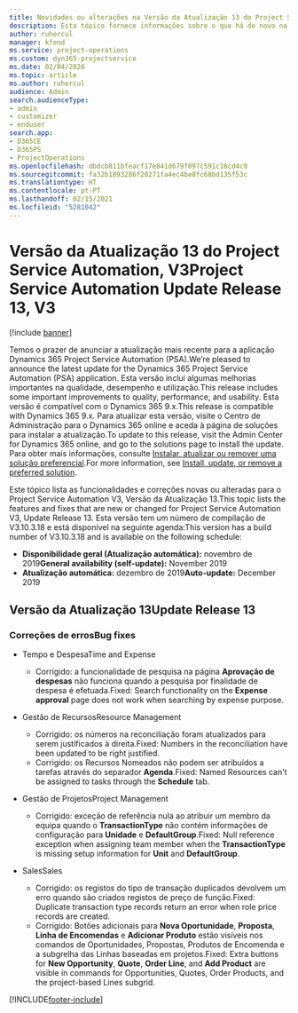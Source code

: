 ```yaml
---
title: Novidades ou alterações na Versão da Atualização 13 do Project Service Automation, V3
description: Esta tópico fornece informações sobre o que há de novo na Versão da Atualização 13 do Project Service Automation, V3.
author: ruhercul
manager: kfend
ms.service: project-operations
ms.custom: dyn365-projectservice
ms.date: 02/04/2020
ms.topic: article
ms.author: ruhercul
audience: Admin
search.audienceType:
- admin
- customizer
- enduser
search.app:
- D365CE
- D365PS
- ProjectOperations
ms.openlocfilehash: dbdcb811bfeacf17e841d679f097c591c16cd4c0
ms.sourcegitcommit: fa32b1893286f20271fa4ec4be8fc68bd135f53c
ms.translationtype: HT
ms.contentlocale: pt-PT
ms.lasthandoff: 02/15/2021
ms.locfileid: "5281042"
---
```

# <a name="project-service-automation-update-release-13-v3"></a><span data-ttu-id="b3dd0-103">Versão da Atualização 13 do Project Service Automation, V3</span><span class="sxs-lookup"><span data-stu-id="b3dd0-103">Project Service Automation Update Release 13, V3</span></span>

[!include [banner](../includes/psa-now-project-operations.md)]

<span data-ttu-id="b3dd0-104">Temos o prazer de anunciar a atualização mais recente para a aplicação Dynamics 365 Project Service Automation (PSA).</span><span class="sxs-lookup"><span data-stu-id="b3dd0-104">We’re pleased to announce the latest update for the Dynamics 365 Project Service Automation (PSA) application.</span></span> <span data-ttu-id="b3dd0-105">Esta versão inclui algumas melhorias importantes na qualidade, desempenho e utilização.</span><span class="sxs-lookup"><span data-stu-id="b3dd0-105">This release includes some important improvements to quality, performance, and usability.</span></span> <span data-ttu-id="b3dd0-106">Esta versão é compatível com o Dynamics 365 9.x.</span><span class="sxs-lookup"><span data-stu-id="b3dd0-106">This release is compatible with Dynamics 365 9.x.</span></span> <span data-ttu-id="b3dd0-107">Para atualizar esta versão, visite o Centro de Administração para o Dynamics 365 online e aceda à página de soluções para instalar a atualização.</span><span class="sxs-lookup"><span data-stu-id="b3dd0-107">To update to this release, visit the Admin Center for Dynamics 365 online, and go to the solutions page to install the update.</span></span> <span data-ttu-id="b3dd0-108">Para obter mais informações, consulte [Instalar, atualizar ou remover uma solução preferencial](https://docs.microsoft.com/power-platform/admin/install-remove-preferred-solution).</span><span class="sxs-lookup"><span data-stu-id="b3dd0-108">For more information, see [Install, update, or remove a preferred solution](https://docs.microsoft.com/power-platform/admin/install-remove-preferred-solution).</span></span>

<span data-ttu-id="b3dd0-109">Este tópico lista as funcionalidades e correções novas ou alteradas para o Project Service Automation V3, Versão da Atualização 13.</span><span class="sxs-lookup"><span data-stu-id="b3dd0-109">This topic lists the features and fixes that are new or changed for Project Service Automation V3, Update Release 13.</span></span> <span data-ttu-id="b3dd0-110">Esta versão tem um número de compilação de V3.10.3.18 e está disponível na seguinte agenda:</span><span class="sxs-lookup"><span data-stu-id="b3dd0-110">This version has a build number of V3.10.3.18 and is available on the following schedule:</span></span>

- <span data-ttu-id="b3dd0-111">**Disponibilidade geral (Atualização automática):** novembro de 2019</span><span class="sxs-lookup"><span data-stu-id="b3dd0-111">**General availability (self-update):** November 2019</span></span>
- <span data-ttu-id="b3dd0-112">**Atualização automática:** dezembro de 2019</span><span class="sxs-lookup"><span data-stu-id="b3dd0-112">**Auto-update:** December 2019</span></span>


## <a name="update-release-13"></a><span data-ttu-id="b3dd0-113">Versão da Atualização 13</span><span class="sxs-lookup"><span data-stu-id="b3dd0-113">Update Release 13</span></span> 

### <a name="bug-fixes"></a><span data-ttu-id="b3dd0-114">Correções de erros</span><span class="sxs-lookup"><span data-stu-id="b3dd0-114">Bug fixes</span></span>

- <span data-ttu-id="b3dd0-115">Tempo e Despesa</span><span class="sxs-lookup"><span data-stu-id="b3dd0-115">Time and Expense</span></span>

     - <span data-ttu-id="b3dd0-116">Corrigido: a funcionalidade de pesquisa na página **Aprovação de despesas** não funciona quando a pesquisa por finalidade de despesa é efetuada.</span><span class="sxs-lookup"><span data-stu-id="b3dd0-116">Fixed: Search functionality on the **Expense approval** page does not work when searching by expense purpose.</span></span>

- <span data-ttu-id="b3dd0-117">Gestão de Recursos</span><span class="sxs-lookup"><span data-stu-id="b3dd0-117">Resource Management</span></span>

     - <span data-ttu-id="b3dd0-118">Corrigido: os números na reconciliação foram atualizados para serem justificados à direita.</span><span class="sxs-lookup"><span data-stu-id="b3dd0-118">Fixed: Numbers in the reconciliation have been updated to be right justified.</span></span>
     - <span data-ttu-id="b3dd0-119">Corrigido: os Recursos Nomeados não podem ser atribuídos a tarefas através do separador **Agenda**.</span><span class="sxs-lookup"><span data-stu-id="b3dd0-119">Fixed: Named Resources can't be assigned to tasks through the **Schedule** tab.</span></span>

- <span data-ttu-id="b3dd0-120">Gestão de Projetos</span><span class="sxs-lookup"><span data-stu-id="b3dd0-120">Project Management</span></span>

     - <span data-ttu-id="b3dd0-121">Corrigido: exceção de referência nula ao atribuir um membro da equipa quando o **TransactionType** não contém informações de configuração para **Unidade** e **DefaultGroup**.</span><span class="sxs-lookup"><span data-stu-id="b3dd0-121">Fixed: Null reference exception when assigning team member when the **TransactionType** is missing setup information for **Unit** and **DefaultGroup**.</span></span>

- <span data-ttu-id="b3dd0-122">Sales</span><span class="sxs-lookup"><span data-stu-id="b3dd0-122">Sales</span></span>

     - <span data-ttu-id="b3dd0-123">Corrigido: os registos do tipo de transação duplicados devolvem um erro quando são criados registos de preço de função.</span><span class="sxs-lookup"><span data-stu-id="b3dd0-123">Fixed: Duplicate transaction type records return an error when role price records are created.</span></span>
     - <span data-ttu-id="b3dd0-124">Corrigido: Botões adicionais para **Nova Oportunidade**, **Proposta**, **Linha de Encomendas** e **Adicionar Produto** estão visíveis nos comandos de Oportunidades, Propostas, Produtos de Encomenda e a subgrelha das Linhas baseadas em projetos.</span><span class="sxs-lookup"><span data-stu-id="b3dd0-124">Fixed: Extra buttons for **New Opportunity**, **Quote**, **Order Line**, and **Add Product** are visible in commands for Opportunities, Quotes, Order Products, and the project-based Lines subgrid.</span></span>




[!INCLUDE[footer-include](../includes/footer-banner.md)]